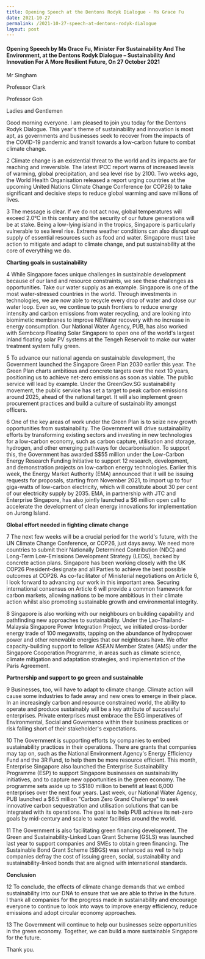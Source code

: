 ```yaml
---
title: Opening Speech at the Dentons Rodyk Dialogue - Ms Grace Fu
date: 2021-10-27
permalink: /2021-10-27-speech-at-dentons-rodyk-dialogue
layout: post
---
```

#### Opening Speech by Ms Grace Fu, Minister For Sustainability And The Environment, at the Dentons Rodyk Dialogue – Sustainability And Innovation For A More Resilient Future, On 27 October 2021

Mr Singham

Professor Clark

Professor Goh

Ladies and Gentlemen

Good morning everyone. I am pleased to join you today for the Dentons Rodyk Dialogue. This year&#39;s theme of sustainability and innovation is most apt, as governments and businesses seek to recover from the impacts of the COVID-19 pandemic and transit towards a low-carbon future to combat climate change.

2 Climate change is an existential threat to the world and its impacts are far reaching and irreversible. The latest IPCC report warns of increased levels of warming, global precipitation, and sea level rise by 2100. Two weeks ago, the World Health Organisation released a report urging countries at the upcoming United Nations Climate Change Conference (or COP26) to take significant and decisive steps to reduce global warming and save millions of lives.

3 The message is clear. If we do not act now, global temperatures will exceed 2.0°C in this century and the security of our future generations will be at stake. Being a low-lying island in the tropics, Singapore is particularly vulnerable to sea level rise. Extreme weather conditions can also disrupt our supply of essential resources such as food and water. Singapore must take action to mitigate and adapt to climate change, and put sustainability at the core of everything we do.

**Charting goals in sustainability**

4 While Singapore faces unique challenges in sustainable development because of our land and resource constraints, we see these challenges as opportunities. Take our water supply as an example. Singapore is one of the most water-stressed countries in the world. Through investments in technologies, we are now able to recycle every drop of water and close our water loop. Even so, we continue to push frontiers to reduce energy intensity and carbon emissions from water recycling, and are looking into biomimetic membranes to improve NEWater recovery with no increase in energy consumption. Our National Water Agency, PUB, has also worked with Sembcorp Floating Solar Singapore to open one of the world&#39;s largest inland floating solar PV systems at the Tengeh Reservoir to make our water treatment system fully green.

5 To advance our national agenda on sustainable development, the Government launched the Singapore Green Plan 2030 earlier this year. The Green Plan charts ambitious and concrete targets over the next 10 years, positioning us to achieve net-zero emissions as soon as viable. The public service will lead by example. Under the GreenGov.SG sustainability movement, the public service has set a target to peak carbon emissions around 2025, ahead of the national target. It will also implement green procurement practices and build a culture of sustainability amongst officers.

6 One of the key areas of work under the Green Plan is to seize new growth opportunities from sustainability. The Government will drive sustainability efforts by transforming existing sectors and investing in new technologies for a low-carbon economy, such as carbon capture, utilisation and storage, hydrogen, and other emerging pathways for decarbonisation. To support this, the Government has awarded S$55 million under the Low-Carbon Energy Research Funding Initiative to support 12 research, development, and demonstration projects on low-carbon energy technologies. Earlier this week, the Energy Market Authority (EMA) announced that it will be issuing requests for proposals, starting from November 2021, to import up to four giga-watts of low-carbon electricity, which will constitute about 30 per cent of our electricity supply by 2035. EMA, in partnership with JTC and Enterprise Singapore, has also jointly launched a $6 million open call to accelerate the development of clean energy innovations for implementation on Jurong Island.

**Global effort needed in fighting climate change**

7 The next few weeks will be a crucial period for the world&#39;s future, with the UN Climate Change Conference, or COP26, just days away. We need more countries to submit their Nationally Determined Contribution (NDC) and Long-Term Low-Emissions Development Strategy (LEDS), backed by concrete action plans. Singapore has been working closely with the UK COP26 President-designate and all Parties to achieve the best possible outcomes at COP26. As co-facilitator of Ministerial negotiations on Article 6, I look forward to advancing our work in this important area. Securing international consensus on Article 6 will provide a common framework for carbon markets, allowing nations to be more ambitious in their climate action whilst also promoting sustainable growth and environmental integrity.

8 Singapore is also working with our neighbours on building capability and pathfinding new approaches to sustainability. Under the Lao-Thailand-Malaysia Singapore Power Integration Project, we initiated cross-border energy trade of 100 megawatts, tapping on the abundance of hydropower power and other renewable energies that our neighbours have. We offer capacity-building support to fellow ASEAN Member States (AMS) under the Singapore Cooperation Programme, in areas such as climate science, climate mitigation and adaptation strategies, and implementation of the Paris Agreement.

**Partnership and support to go green and sustainable**

9 Businesses, too, will have to adapt to climate change. Climate action will cause some industries to fade away and new ones to emerge in their place. In an increasingly carbon and resource constrained world, the ability to operate and produce sustainably will be a key attribute of successful enterprises. Private enterprises must embrace the ESG imperatives of Environmental, Social and Governance within their business practices or risk falling short of their stakeholder&#39;s expectations.

10 The Government is supporting efforts by companies to embed sustainability practices in their operations. There are grants that companies may tap on, such as the National Environment Agency&#39;s Energy Efficiency Fund and the 3R Fund, to help them be more resource efficient. This month, Enterprise Singapore also launched the Enterprise Sustainability Programme (ESP) to support Singapore businesses on sustainability initiatives, and to capture new opportunities in the green economy. The programme sets aside up to S$180 million to benefit at least 6,000 enterprises over the next four years. Last week, our National Water Agency, PUB launched a $6.5 million &quot;Carbon Zero Grand Challenge&quot; to seek innovative carbon sequestration and utilisation solutions that can be integrated with its operations. The goal is to help PUB achieve its net-zero goals by mid-century and scale to water facilities around the world.

11 The Government is also facilitating green financing development. The Green and Sustainability-Linked Loan Grant Scheme (GSLS) was launched last year to support companies and SMEs to obtain green financing. The Sustainable Bond Grant Scheme (SBGS) was enhanced as well to help companies defray the cost of issuing green, social, sustainability and sustainability-linked bonds that are aligned with international standards.

**Conclusion**

12 To conclude, the effects of climate change demands that we embed sustainability into our DNA to ensure that we are able to thrive in the future. I thank all companies for the progress made in sustainability and encourage everyone to continue to look into ways to improve energy efficiency, reduce emissions and adopt circular economy approaches.

13 The Government will continue to help our businesses seize opportunities in the green economy. Together, we can build a more sustainable Singapore for the future.

Thank you.